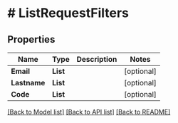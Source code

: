 # # ListRequestFilters


## Properties 


Name | Type | Description | Notes
------------ | ------------- | ------------- | -------------
**Email**| **List<string>** |   | [optional]
**Lastname**| **List<string>** |   | [optional]
**Code**| **List<string>** |   | [optional]


[[Back to Model list]](../../README.md#models) [[Back to API list]](../../README.md#endpoints) [[Back to README]](../../README.md)

